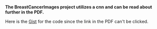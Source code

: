 **The BreastCancerImages project utilizes a cnn and can be read about further in the PDF.**

Here is the [Gist](https://gist.github.com/bracken576/f9e49ab675a96d597efc29a5480abde5#file-breast-cancer-imaging-cnn-model-ipynb) for the code since the link in the PDF can't be clicked.

